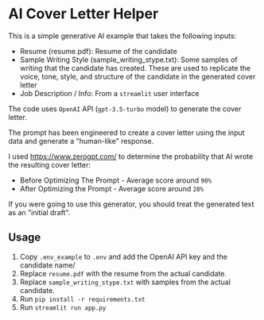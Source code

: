 # AI Cover Letter Helper

This is a simple generative AI example that takes the following inputs:

- Resume (resume.pdf): Resume of the candidate
- Sample Writing Style (sample_writing_stype.txt): Some samples of writing that the candidate has created. These are used to replicate the voice, tone, style, and structure of the candidate in the generated cover letter
- Job Description / Info: From a `streamlit` user interface

The code uses `OpenAI` API (`gpt-3.5-turbo` model) to generate the cover letter.

The prompt has been engineered to create a cover letter using the input data and generate a "human-like" response.

I used https://www.zerogpt.com/ to determine the probability that AI wrote the resulting cover letter:

- Before Optimizing The Prompt - Average score around `90%`
- After Optimizing the Prompt - Average score around `28%`

If you were going to use this generator, you should treat the generated text as an "initial draft".

## Usage

1. Copy `.env_example` to `.env` and add the OpenAI API key and the candidate name/
2. Replace `resume.pdf` with the resume from the actual candidate.
3. Replace `sample_writing_stype.txt` with samples from the actual candidate.
4. Run `pip install -r requirements.txt`
5. Run `streamlit run app.py`